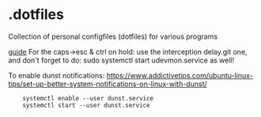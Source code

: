# .dotfiles
Collection of personal configfiles (dotfiles) for various programs

[guide](https://www.dannyguo.com/blog/remap-caps-lock-to-escape-and-control/)
For the caps->esc & ctrl on hold:
use the interception delay.git one, and don't forget to do: sudo systemctl start udevmon.service as well!

To enable dunst notifications: https://www.addictivetips.com/ubuntu-linux-tips/set-up-better-system-notifications-on-linux-with-dunst/
```
    systemctl enable --user dunst.service
    systemctl start --user dunst.service
```

